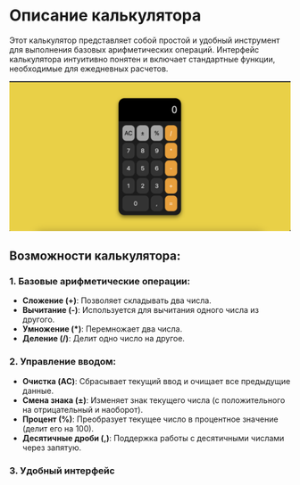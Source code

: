 # Описание калькулятора

Этот калькулятор представляет собой простой и удобный инструмент для выполнения базовых арифметических операций. Интерфейс калькулятора интуитивно понятен и включает стандартные функции, необходимые для ежедневных расчетов.

![](img1.png)

## Возможности калькулятора:

### 1. Базовые арифметические операции:

- **Сложение (+)**: Позволяет складывать два числа.
- **Вычитание (-)**: Используется для вычитания одного числа из другого.
- **Умножение (\*)**: Перемножает два числа.
- **Деление (/)**: Делит одно число на другое.

### 2. Управление вводом:

- **Очистка (AC)**: Сбрасывает текущий ввод и очищает все предыдущие данные.
- **Смена знака (±)**: Изменяет знак текущего числа (с положительного на отрицательный и наоборот).
- **Процент (%)**: Преобразует текущее число в процентное значение (делит его на 100).
- **Десятичные дроби (,)**: Поддержка работы с десятичными числами через запятую.

### 3. Удобный интерфейс
